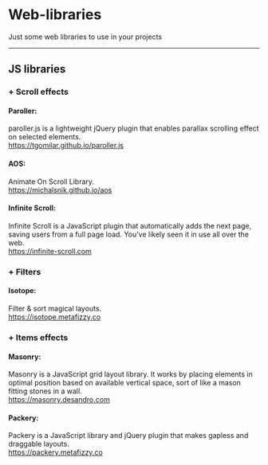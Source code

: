 # Web-libraries
Just some web libraries to use in your projects

----
## JS libraries

### + Scroll effects

#### Paroller:
paroller.js is a lightweight jQuery plugin that enables parallax scrolling effect on selected elements.\
https://tgomilar.github.io/paroller.js

#### AOS:
Animate On Scroll Library.\
https://michalsnik.github.io/aos

#### Infinite Scroll:
Infinite Scroll is a JavaScript plugin that automatically adds the next page, saving users from a full page load. You’ve likely seen it in use all over the web.\
https://infinite-scroll.com


### + Filters

#### Isotope:
Filter & sort magical layouts.\
https://isotope.metafizzy.co


### + Items effects

#### Masonry:
Masonry is a JavaScript grid layout library. It works by placing elements in optimal position based on available vertical space, sort of like a mason fitting stones in a wall.\
https://masonry.desandro.com

#### Packery:
Packery is a JavaScript library and jQuery plugin that makes gapless and draggable layouts.\
https://packery.metafizzy.co
